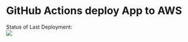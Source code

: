 # GitHub Actions deploy App to AWS




Status of Last Deployment:<br>
<img src="https://github.com/sergpsw/github-actions-to-aws/workflows/CI-CD-Pipeline-to-AWS/badge.svg?branch=master"><br>


